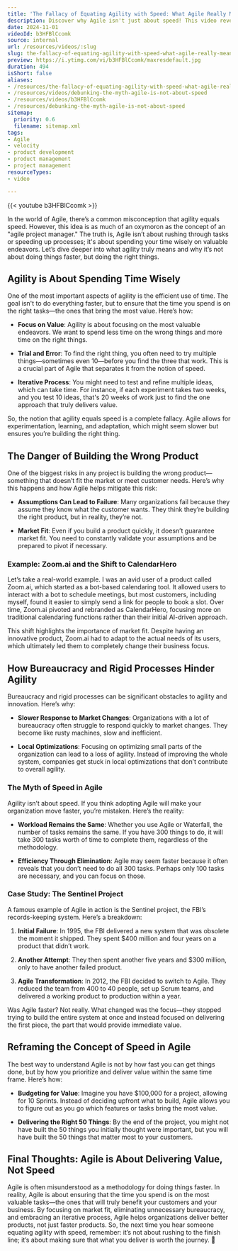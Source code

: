 ```yaml
---
title: 'The Fallacy of Equating Agility with Speed: What Agile Really Means'
description: Discover why Agile isn't just about speed! This video reveals its true focus on value, adaptability, and delivering the right products. Embrace a strategic mindset!
date: 2024-11-01
videoId: b3HFBlCcomk
source: internal
url: /resources/videos/:slug
slug: the-fallacy-of-equating-agility-with-speed-what-agile-really-means
preview: https://i.ytimg.com/vi/b3HFBlCcomk/maxresdefault.jpg
duration: 494
isShort: false
aliases:
- /resources/the-fallacy-of-equating-agility-with-speed-what-agile-really-means
- /resources/videos/debunking-the-myth-agile-is-not-about-speed
- /resources/videos/b3HFBlCcomk
- /resources/debunking-the-myth-agile-is-not-about-speed
sitemap:
  priority: 0.6
  filename: sitemap.xml
tags:
- Agile
- velocity
- product development
- product management
- project management
resourceTypes:
- video

---
```

{{< youtube b3HFBlCcomk >}}

In the world of Agile, there’s a common misconception that agility equals speed. However, this idea is as much of an oxymoron as the concept of an "agile project manager." The truth is, Agile isn’t about rushing through tasks or speeding up processes; it's about spending your time wisely on valuable endeavors. Let’s dive deeper into what agility truly means and why it’s not about doing things faster, but doing the right things.

## **Agility is About Spending Time Wisely**

One of the most important aspects of agility is the efficient use of time. The goal isn't to do everything faster, but to ensure that the time you spend is on the right tasks—the ones that bring the most value. Here’s how:

- **Focus on Value**: Agility is about focusing on the most valuable endeavors. We want to spend less time on the wrong things and more time on the right things.

- **Trial and Error**: To find the right thing, you often need to try multiple things—sometimes even 10—before you find the three that work. This is a crucial part of Agile that separates it from the notion of speed.

- **Iterative Process**: You might need to test and refine multiple ideas, which can take time. For instance, if each experiment takes two weeks, and you test 10 ideas, that's 20 weeks of work just to find the one approach that truly delivers value.

So, the notion that agility equals speed is a complete fallacy. Agile allows for experimentation, learning, and adaptation, which might seem slower but ensures you’re building the right thing.

## **The Danger of Building the Wrong Product**

One of the biggest risks in any project is building the wrong product—something that doesn’t fit the market or meet customer needs. Here’s why this happens and how Agile helps mitigate this risk:

- **Assumptions Can Lead to Failure**: Many organizations fail because they assume they know what the customer wants. They think they’re building the right product, but in reality, they’re not.

- **Market Fit**: Even if you build a product quickly, it doesn’t guarantee market fit. You need to constantly validate your assumptions and be prepared to pivot if necessary.

### **Example: Zoom.ai and the Shift to CalendarHero**

Let’s take a real-world example. I was an avid user of a product called Zoom.ai, which started as a bot-based calendaring tool. It allowed users to interact with a bot to schedule meetings, but most customers, including myself, found it easier to simply send a link for people to book a slot. Over time, Zoom.ai pivoted and rebranded as CalendarHero, focusing more on traditional calendaring functions rather than their initial AI-driven approach.

This shift highlights the importance of market fit. Despite having an innovative product, Zoom.ai had to adapt to the actual needs of its users, which ultimately led them to completely change their business focus.

## **How Bureaucracy and Rigid Processes Hinder Agility**

Bureaucracy and rigid processes can be significant obstacles to agility and innovation. Here’s why:

- **Slower Response to Market Changes**: Organizations with a lot of bureaucracy often struggle to respond quickly to market changes. They become like rusty machines, slow and inefficient.

- **Local Optimizations**: Focusing on optimizing small parts of the organization can lead to a loss of agility. Instead of improving the whole system, companies get stuck in local optimizations that don’t contribute to overall agility.

### **The Myth of Speed in Agile**

Agility isn’t about speed. If you think adopting Agile will make your organization move faster, you’re mistaken. Here’s the reality:

- **Workload Remains the Same**: Whether you use Agile or Waterfall, the number of tasks remains the same. If you have 300 things to do, it will take 300 tasks worth of time to complete them, regardless of the methodology.

- **Efficiency Through Elimination**: Agile may seem faster because it often reveals that you don’t need to do all 300 tasks. Perhaps only 100 tasks are necessary, and you can focus on those.

### **Case Study: The Sentinel Project**

A famous example of Agile in action is the Sentinel project, the FBI’s records-keeping system. Here’s a breakdown:

1. **Initial Failure**: In 1995, the FBI delivered a new system that was obsolete the moment it shipped. They spent $400 million and four years on a product that didn’t work.

3. **Another Attempt**: They then spent another five years and $300 million, only to have another failed product.

5. **Agile Transformation**: In 2012, the FBI decided to switch to Agile. They reduced the team from 400 to 40 people, set up Scrum teams, and delivered a working product to production within a year.

Was Agile faster? Not really. What changed was the focus—they stopped trying to build the entire system at once and instead focused on delivering the first piece, the part that would provide immediate value.

## **Reframing the Concept of Speed in Agile**

The best way to understand Agile is not by how fast you can get things done, but by how you prioritize and deliver value within the same time frame. Here’s how:

- **Budgeting for Value**: Imagine you have $100,000 for a project, allowing for 10 Sprints. Instead of deciding upfront what to build, Agile allows you to figure out as you go which features or tasks bring the most value.

- **Delivering the Right 50 Things**: By the end of the project, you might not have built the 50 things you initially thought were important, but you will have built the 50 things that matter most to your customers.

## **Final Thoughts: Agile is About Delivering Value, Not Speed**

Agile is often misunderstood as a methodology for doing things faster. In reality, Agile is about ensuring that the time you spend is on the most valuable tasks—the ones that will truly benefit your customers and your business. By focusing on market fit, eliminating unnecessary bureaucracy, and embracing an iterative process, Agile helps organizations deliver better products, not just faster products. So, the next time you hear someone equating agility with speed, remember: it’s not about rushing to the finish line; it’s about making sure that what you deliver is worth the journey. 🚀
